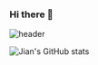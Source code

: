 ### Hi there 👋

<!--
**jian1114/jian1114** is a ✨ _special_ ✨ repository because its `README.md` (this file) appears on your GitHub profile.

Here are some ideas to get you started:

- 🔭 I’m currently working on ...
- 🌱 I’m currently learning ...
- 👯 I’m looking to collaborate on ...
- 🤔 I’m looking for help with ...
- 💬 Ask me about ...
- 📫 How to reach me: ...
- 😄 Pronouns: ...
- ⚡ Fun fact: ...
-->
![header](https://capsule-render.vercel.app/api?type=Transparent&color=gradient&height=300&section=header&text=LeeJian%20render&fontSize=90&fontAlignY=20)

![Jian's GitHub stats](https://github-readme-stats.vercel.app/api?username=jian1114&theme=omni&show_icons=true)
